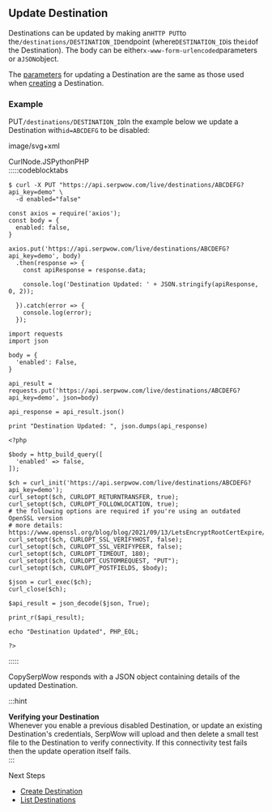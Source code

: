 Update Destination
------------------

Destinations can be updated by making an`HTTP PUT`to the`/destinations/DESTINATION_ID`endpoint (where`DESTINATION_ID`is the`id`of the Destination). The body can be either`x-www-form-urlencoded`parameters or a`JSON`object.

The [parameters](/docs/destinations-api/create#parameters) for updating a Destination are the same as those used when [creating](/docs/destinations-api/create) a Destination.

### Example

PUT`/destinations/DESTINATION_ID`In the example below we update a Destination with`id=ABCDEFG` to be disabled:





image/svg+xml
































CurlNode.JSPythonPHP  
:::::codeblocktabs


```
$ curl -X PUT "https://api.serpwow.com/live/destinations/ABCDEFG?api_key=demo" \
  -d enabled="false"
```

```
const axios = require('axios');
const body = {
  enabled: false,
}

axios.put('https://api.serpwow.com/live/destinations/ABCDEFG?api_key=demo', body)
  .then(response => {
    const apiResponse = response.data;

    console.log('Destination Updated: ' + JSON.stringify(apiResponse, 0, 2));

  }).catch(error => {
    console.log(error);
  });
```

```
import requests
import json

body = {
  'enabled': False,
}

api_result = requests.put('https://api.serpwow.com/live/destinations/ABCDEFG?api_key=demo', json=body)

api_response = api_result.json()

print "Destination Updated: ", json.dumps(api_response)
```

```
<?php

$body = http_build_query([
  'enabled' => false,
]);

$ch = curl_init('https://api.serpwow.com/live/destinations/ABCDEFG?api_key=demo');
curl_setopt($ch, CURLOPT_RETURNTRANSFER, true);
curl_setopt($ch, CURLOPT_FOLLOWLOCATION, true);
# the following options are required if you're using an outdated OpenSSL version
# more details: https://www.openssl.org/blog/blog/2021/09/13/LetsEncryptRootCertExpire/
curl_setopt($ch, CURLOPT_SSL_VERIFYHOST, false);
curl_setopt($ch, CURLOPT_SSL_VERIFYPEER, false);
curl_setopt($ch, CURLOPT_TIMEOUT, 180);
curl_setopt($ch, CURLOPT_CUSTOMREQUEST, "PUT");
curl_setopt($ch, CURLOPT_POSTFIELDS, $body);

$json = curl_exec($ch);
curl_close($ch);

$api_result = json_decode($json, True);

print_r($api_result);

echo "Destination Updated", PHP_EOL;

?>
```
  
:::::

CopySerpWow responds with a JSON object containing details of the updated Destination.

  
:::hint



**Verifying your Destination**  
Whenever you enable a previous disabled Destination, or update an existing Destination's credentials, SerpWow will upload and then delete a small test file to the Destination to verify connectivity. If this connectivity test fails then the update operation itself fails.  
:::

Next Steps

* [Create Destination](/docs/destinations-api/create)
* [List Destinations](/docs/destinations-api/list)
